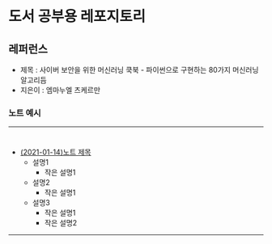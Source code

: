 # 도서 공부용 레포지토리

## 레퍼런스

- 제목 : 사이버 보안을 위한 머신러닝 쿡북 - 파이썬으로 구현하는 80가지 머신러닝 알고리듬
- 지은이 : 엠마누엘 츠케르만

### 노트 예시

---

#
- [(2021-01-14)노트 제목](./)
    - 설명1
        - 작은 설명1
    - 설명2
        - 작은 설명1
    - 설명3
        - 작은 설명1
        - 작은 설명2

---
